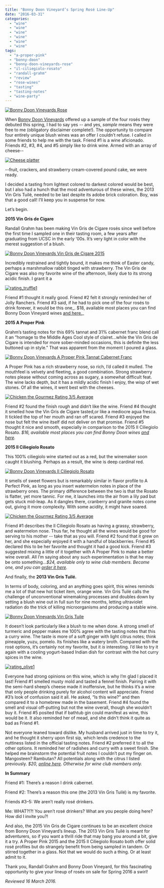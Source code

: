 ```yaml
---
title: "Bonny Doon Vineyard’s Spring Rosé Line-Up"
date: "2016-03-31"
categories: 
  - "wine"
  - "wine"
  - "wine"
  - "wine"
  - "wine"
  - "wine"
tags: 
  - "a-proper-pink"
  - "bonny-doon"
  - "bonny-doon-vineyards-rose"
  - "il-ciliegiolo-rosato"
  - "randall-grahm"
  - "review"
  - "rose-wines"
  - "tasting"
  - "tasting-notes"
  - "wine-party"
---
```


[![Bonny Doon Vineyards Rose](http://s3.amazonaws.com/thegourmez-wpmedia/2016/03/bonny-doon-rose-500x281.jpg)](http://s3.amazonaws.com/thegourmez-wpmedia/2016/03/bonny-doon-rose.jpg)

When [Bonny Doon Vineyards](https://www.bonnydoonvineyard.com/) offered up a sample of the four rosés they debuted this spring, I had to say yes -- and yes, _sample_ means they were free to me (obligatory disclaimer complete!). The opportunity to compare four entirely unique blush wines was an offer I couldn’t refuse. I called in some friends to help me with the task. Friend #1 is a wine aficionado. Friends #2, #3, #4, and #5 simply like to drink wine. Armed with an array of cheese--

[![Cheese platter](http://s3.amazonaws.com/thegourmez-wpmedia/2016/03/Bonny-Doon-Roses-05-344x500.jpg)](http://s3.amazonaws.com/thegourmez-wpmedia/2016/03/Bonny-Doon-Roses-05.jpg)

\--fruit, crackers, and strawberry cream-covered pound cake, we were ready.

I decided a tasting from lightest colored to darkest colored would be best, but I also had a hunch that the most adventurous of these wines, the 2013 Vin Gris Tuilé, needed to be last despite its adobe brick coloration. Boy, was that a good call! I’ll keep you in suspense for now.

Let’s begin.

**2015 Vin Gris de Cigare**

Randall Grahm has been making Vin Gris de Cigare rosés since well before the first time I sampled one in their tasting room, a few years after graduating from UCSC in the early ‘00s. It’s very light in color with the merest suggestion of a blush.

[![Bonny Doon Vineyards Vin Gris de Cigare 2015](http://s3.amazonaws.com/thegourmez-wpmedia/2016/03/Bonny-Doon-Roses-02-334x500.jpg)](http://s3.amazonaws.com/thegourmez-wpmedia/2016/03/Bonny-Doon-Roses-02.jpg)

Incredibly restrained and tightly bound, it makes me think of Easter candy, perhaps a marshmallow rabbit tinged with strawberry. The Vin Gris de Cigare was also my favorite wine of the afternoon, likely due to its strong acidic finish. I grant it a

[![rating_truffle1](http://s3.amazonaws.com/thegourmez-wpmedia/2009/02/rating_truffle1.gif)](http://s3.amazonaws.com/thegourmez-wpmedia/2009/02/rating_truffle1.gif)

Friend #1 thought it really good. Friend #2 felt it strongly reminded her of Jolly Ranchers. Friend #3 said, if he had to pick one of the four rosés to drink forever, it would be this one_. $18, available most places you can find Bonny Doon Vineyard wines [and here.](http://shop.bonnydoonvineyard.com/product/2015-Vin-Gris-de-Cigare?pageID=005B07ED-AA57-89D2-C58B-410BF773C12E&sortBy=DisplayOrder&maxRows=100&)_

**2015 A Proper Pink**

Grahm’s tasting notes for this 69% tannat and 31% cabernet franc blend call it an “homage to the Middle Ages Cool style of clairet…while the Vin Gris de Cigare is intended for more sober-minded occasions, this is definite the less buttoned up in style.” That was apparent from the moment I poured a glass.

[![Bonny Doon Vineyards A Proper Pink Tannat Cabernet Franc](http://s3.amazonaws.com/thegourmez-wpmedia/2016/03/Bonny-Doon-Roses-04-376x500.jpg)](http://s3.amazonaws.com/thegourmez-wpmedia/2016/03/Bonny-Doon-Roses-04.jpg)

A Proper Pink has a rich strawberry nose, so rich, I’d called it mulled. The mouthfeel is velvety and fleeting, a good combination. Strong strawberry notes please without coming across as sugary, a somewhat difficult feat. The wine lacks depth, but it has a mildly acidic finish I enjoy, the wisp of wet stones. Of all the wines, it went best with the cheeses.

[![Chicken the Gourmez Rating 3/5 Average](http://s3.amazonaws.com/thegourmez-wpmedia/2009/02/rating_chicken11.gif)](http://s3.amazonaws.com/thegourmez-wpmedia/2009/02/rating_chicken11.gif)

Friend #2 found the finish rough and didn’t like the wine. Friend #4 thought it smelled how the Vin Gris de Cigare tasted,or like a mediocre agua fresca. It tickled the top of her mouth and ran off scared. Friend #3 enjoyed the nose but felt the wine itself did not deliver on that promise. Friend #5 thought it nice and smooth, especially in comparison to the 2015 Il Ciliegiolo Rosato. _$16, available most places you can find Bonny Doon wines [and here](http://shop.bonnydoonvineyard.com/product/2015-A-Proper-Pink)._

**2015 Il Ciliegiolo Rosato**

This 100% ciliegiolo wine started out as a red, but the winemaker soon caught it blushing. Perhaps as a result, the wine is deep cardinal red.

[![Bonny Doon Vineyards Il Ciliegiolo Rosato](http://s3.amazonaws.com/thegourmez-wpmedia/2016/03/Bonny-Doon-Roses-09-500x334.jpg)](http://s3.amazonaws.com/thegourmez-wpmedia/2016/03/Bonny-Doon-Roses-09.jpg)

It smells of sweet flowers but is remarkably similar in flavor profile to A Perfect Pink, as long as you insert watermelon notes in place of the strawberry ones. The primary difference between the two is that the Rosato is flatter, yet more tannic. For me, it launches into the air from a lily pad but gets stuck mid-leap. As it dangles there, cranberry and granite notes come out, giving it more complexity. With some acidity, it might have soared.

[![Chicken the Gourmez Rating 3/5 Average](http://s3.amazonaws.com/thegourmez-wpmedia/2009/02/rating_chicken11.gif)](http://s3.amazonaws.com/thegourmez-wpmedia/2009/02/rating_chicken11.gif)

Friend #1 describes the Il Ciliegiolo Rosato as having a grassy, strawberry, and watermelon nose. Thus far, he thought all the wines would be good for serving to his mother -- take that as you will. Friend #2 found that it grew on her, and she especially enjoyed it with a handful of blackberries. Friend #5 declared this to be her favorite and thought it had a good kick. Friend #3 suggested mixing a little of it together with A Proper Pink to make a better wine overall. All I’m saying about any such experimentation is that he may be onto something…_$24, available only to wine club members. Become one, and you can [order it here](http://shop.bonnydoonvineyard.com/product/2015-Il-Ciliegiolo-Rosato?pageID=005B07ED-AA57-89D2-C58B-410BF773C12E&sortBy=DisplayOrder&maxRows=100&)._

And finally, the **2013 Vin Gris Tuilé.**

In terms of body, coloring, and an anything goes spirit, this wines reminds me a lot of that new hot ticket item, orange wine. Vin Gris Tuilé calls the challenge of unconventional winemaking processes and doubles down by setting a blush wine out in full sun for nine months, letting ultraviolet radiation do the trick of killing microorganisms and producing a stable wine.

[![Bonny Doon Vineyards Vin Gris Tuile](http://s3.amazonaws.com/thegourmez-wpmedia/2016/03/Bonny-Doon-Roses-07-430x500.jpg)](http://s3.amazonaws.com/thegourmez-wpmedia/2016/03/Bonny-Doon-Roses-07.jpg)

It doesn’t look particularly like a blush to me when done. A strong smell of turmeric and pepper makes me 100% agree with the tasting notes that this a curry wine. The taste is more of a soft ginger with light citrus notes; think pineapple, yuzu, pomelo. Its finishes like a watery broth. Compared with the rosé options, it’s certainly not my favorite, but it _is_ interesting. I’d like to try it again with a cooling yogurt-based Indian dish for contrast with the hot curry spices in the wine.

[![rating_olive1](http://s3.amazonaws.com/thegourmez-wpmedia/2009/04/rating_olive1.gif)](http://s3.amazonaws.com/thegourmez-wpmedia/2009/04/rating_olive1.gif)

Everyone had strong opinions on this wine, which is why I’m glad I placed it last! Friend #1 smelled musty mold and tasted a fennel finish. Pairing it with the semi-hard sheep’s cheese made it inoffensive, but he thinks it’s a wine that only people drinking purely for alcohol content will appreciate. Friend #3’s look of confusion said it all. He asked, “Is this wine?” and then compared it to a homebrew made in the basement. Friend #4 found the smell and visual off-putting but not the wine overall, though she wouldn’t buy it. Friend #5 posited that if bathtub gin could manifest as wine, this would be it. It also reminded her of mead, and she didn’t think it quite as bad as Friend #1.

Not everyone leaned toward dislike. My husband arrived just in time to try it, and he thought it sherry upon first sip, which lends credence to the nuttiness listed in the official tasting notes. Friend #2 preferred it to all the other options. It reminded her of radishes and curry with a sweet finish. She helped me brainstorm the potential fruit notes I couldn’t put my finger on. Mangosteen? Rambutan? All potentials along with the citrus I listed previously. _$20, [online here](http://shop.bonnydoonvineyard.com/product/2013-Vin-Gris-Tuile?pageID=005B07ED-AA57-89D2-C58B-410BF773C12E&sortBy=DisplayOrder&maxRows=100&). Otherwise for wine club members only._

**In Summary**

Friend #1: There’s a reason I drink cabernet.

Friend #2: There’s a reason this one (the 2013 Vin Gris Tuilé) is my favorite.

Friends #3–5: We aren’t really rosé drinkers.

Me: WHAT?!?! You aren’t rosé drinkers? What are you people doing here? How did I invite you?!

And also, the 2015 Vin Gris de Cigare continues to be an excellent choice from Bonny Doon Vineyard’s lineup. The 2013 Vin Gris Tuilé is meant for adventurers, so if you want a thrill ride that may bang you around a bit, give it a try. A Proper Pink 2015 and the 2015 Il Ciliegiolo Rosato both offer solid rosé profiles but do strangely benefit from being sampled in tandem. Or stirred together in a glass. Not that we would do such a thing. Or at least admit to it.

Thank you, Randall Grahm and Bonny Doon Vineyard, for this fascinating opportunity to give your lineup of rosés on sale for Spring 2016 a swirl!

_Reviewed 16 March 2016._
